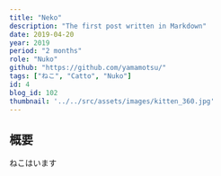 ```yaml
---
title: "Neko"
description: "The first post written in Markdown"
date: 2019-04-20
year: 2019
period: "2 months"
role: "Nuko"
github: "https://github.com/yamamotsu/"
tags: ["ねこ", "Catto", "Nuko"]
id: 4
blog_id: 102
thumbnail: '../../src/assets/images/kitten_360.jpg'
---
```


## 概要
ねこはいます
